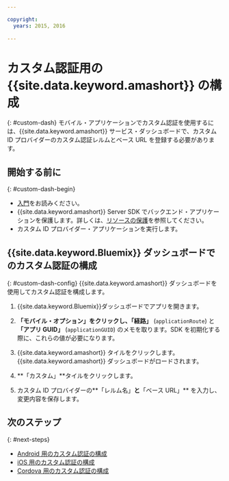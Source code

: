 ```yaml
---

copyright:
  years: 2015, 2016
  
---
```


# カスタム認証用の {{site.data.keyword.amashort}} の構成
{: #custom-dash}
モバイル・アプリケーションでカスタム認証を使用するには、{{site.data.keyword.amashort}} サービス・ダッシュボードで、カスタム ID プロバイダーのカスタム認証レルムとベース URL を登録する必要があります。

## 開始する前に
{: #custom-dash-begin}
* [入門](getting-started.html)をお読みください。
* {{site.data.keyword.amashort}} Server SDK でバックエンド・アプリケーションを保護します。詳しくは、[リソースの保護](protecting-resources.html)を参照してください。
* カスタム ID プロバイダー・アプリケーションを実行します。

## {{site.data.keyword.Bluemix}} ダッシュボードでのカスタム認証の構成
{: #custom-dash-config}
{{site.data.keyword.amashort}} ダッシュボードを使用してカスタム認証を構成します。

1. {{site.data.keyword.Bluemix}}ダッシュボードでアプリを開きます。

1. **「モバイル・オプション」**をクリックし、**「経路」** (`applicationRoute`) と **「アプリ GUID」** (`applicationGUID`) のメモを取ります。SDK を初期化する際に、これらの値が必要になります。

1. {{site.data.keyword.amashort}} タイルをクリックします。{{site.data.keyword.amashort}} ダッシュボードがロードされます。

1. **「カスタム」**タイルをクリックします。

1. カスタム ID プロバイダーの**「レルム名」**と**「ベース URL」** を入力し、変更内容を保存します。

## 次のステップ
{: #next-steps}
* [Android 用のカスタム認証の構成 ](custom-auth-android.html)
* [iOS 用のカスタム認証の構成 ](custom-auth-ios.html)
* [Cordova 用のカスタム認証の構成 ](custom-auth-cordova.html)
